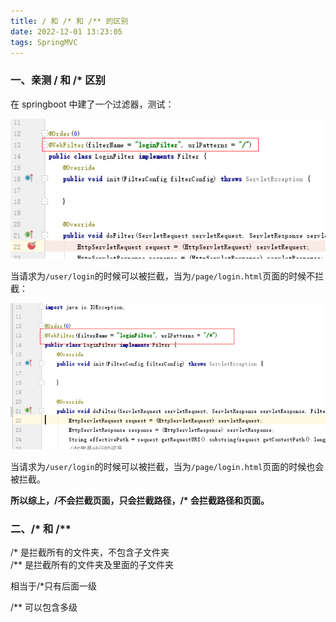 ```yaml
---
title: / 和 /* 和 /** 的区别
date: 2022-12-01 13:23:05
tags: SpringMVC
---
```

### 一、亲测 / 和 /\* 区别

在 springboot 中建了一个过滤器，测试：

![](https://raw.githubusercontent.com/YVastness/picture-upload/main/1001313-20190212212942450-433613516.png)

当请求为`/user/login`的时候可以被拦截，当为`/page/login.html`页面的时候不拦截：

![](https://raw.githubusercontent.com/YVastness/picture-upload/main/1001313-20190212213608480-1119617961.png)

 当请求为`/user/login`的时候可以被拦截，当为`/page/login.html`页面的时候也会被拦截。

**所以综上，/不会拦截页面，只会拦截路径，/\* 会拦截路径和页面。**

### 二、/\*  和  /\*\*

/\* 是拦截所有的文件夹，不包含子文件夹  
/\*\* 是拦截所有的文件夹及里面的子文件夹

相当于/\*只有后面一级

/\*\* 可以包含多级